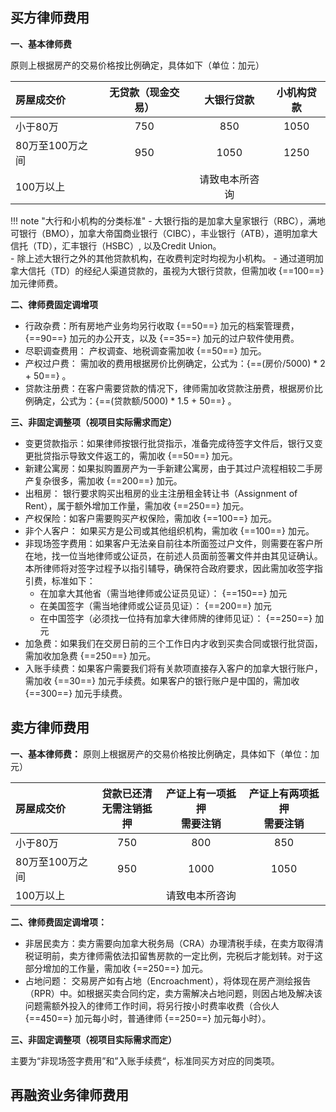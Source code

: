 ##  买方律师费用

**一、基本律师费** 

原则上根据房产的交易价格按比例确定，具体如下（单位：加元）

|**房屋成交价**|**无贷款（现金交易）**|**大银行贷款**|**小机构贷款**|
|:--|:--:|:--:|:--:|
|小于80万|750|850|1050|
|80万至100万之间|950|1050|1250|
|100万以上||请致电本所咨询|

!!! note "大行和小机构的分类标准"
        - 大银行指的是加拿大皇家银行（RBC），满地可银行（BMO），加拿大帝国商业银行（CIBC），丰业银行（ATB），道明加拿大信托（TD），汇丰银行（HSBC）, 以及Credit Union。<br>
        - 除上述大银行之外的其他贷款机构，在收费判定时均视为小机构。
        - 通过道明加拿大信托（TD）的经纪人渠道贷款的，虽视为大银行贷款，但需加收 {==100==} 加元律师费。

**二、律师费固定调增项**

- 行政杂费：所有房地产业务均另行收取 {==50==} 加元的档案管理费，{==90==} 加元的办公开支，以及 {==35==} 加元的过户软件使用费。
- 尽职调查费用： 产权调查、地税调查需加收 {==50==} 加元。
- 产权过户费： 需加收的费用根据房价比例确定，公式为：{==(房价/5000) * 2 + 50==} 。
- 贷款注册费：在客户需要贷款的情况下，律师需加收贷款注册费，根据房价比例确定，公式为：{==(贷款额/5000) * 1.5 + 50==} 。


**三、非固定调整项（视项目实际需求而定）**

- 变更贷款指示：如果律师按银行批贷指示，准备完成待签字文件后，银行又变更批贷指示导致文件返工的，需加收 {==50==} 加元。
- 新建公寓房：如果拟购置房产为一手新建公寓房，由于其过户流程相较二手房产复杂很多，需加收 {==200==} 加元。
- 出租房： 银行要求购买出租房的业主注册租金转让书（Assignment of Rent），属于额外增加工作量，需加收 {==250==} 加元。
- 产权保险：如客户需要购买产权保险，需加收 {==100==} 加元。
- 非个人客户： 如果买方是公司或其他组织机构，需加收 {==100==} 加元。
- 非现场签字费用：如果客户无法亲自前往本所面签过户文件，则需要在客户所在地，找一位当地律师或公证员，在前述人员面前签署文件并由其见证确认。本所律师将对签字过程予以指引辅导，确保符合政府要求，因此需加收签字指引费，标准如下：
    - 在加拿大其他省（需当地律师或公证员见证）： {==150==} 加元
    - 在美国签字（需当地律师或公证员见证）： {==200==} 加元
    - 在中国签字（必须找一位持有加拿大律师牌的律师见证）： {==250==} 加元
- 加急费：如果我们在交房日前的三个工作日内才收到买卖合同或银行批贷函，需加收加急费 {==250==} 加元。
- 入账手续费：如果客户需要我们将有关款项直接存入客户的加拿大银行账户，需加收 {==30==} 加元手续费。如果客户的银行账户是中国的，需加收 {==300==} 加元手续费。


## 卖方律师费用

**一、基本律师费：** 原则上根据房产的交易价格按比例确定，具体如下（单位：加元）

|**房屋成交价**|**贷款已还清<br>无需注销抵押**|**产证上有一项抵押<br>需要注销**|**产证上有两项抵押<br>需要注销**|
|:--|:--:|:--:|:--:|
|小于80万|750|800|850|
|80万至100万之间|950|1000|1050|
|100万以上||请致电本所咨询|

**二、律师费固定调增项：**

- 非居民卖方：卖方需要向加拿大税务局（CRA）办理清税手续，在卖方取得清税证明前，卖方律师需依法扣留售房款的一定比例，完税后才能划转。对于这部分增加的工作量，需加收 {==250==} 加元。
- 占地问题： 交易房产如有占地（Encroachment），将体现在房产测绘报告（RPR）中。如根据买卖合同约定，卖方需解决占地问题，则因占地及解决该问题需额外投入的律师工作时间，将另行按小时费率收费（合伙人 {==450==} 加元每小时，普通律师 {==250==} 加元每小时）。

**三、非固定调整项（视项目实际需求而定）**

主要为“非现场签字费用”和”入账手续费“，标准同买方对应的同类项。

## 再融资业务律师费用

